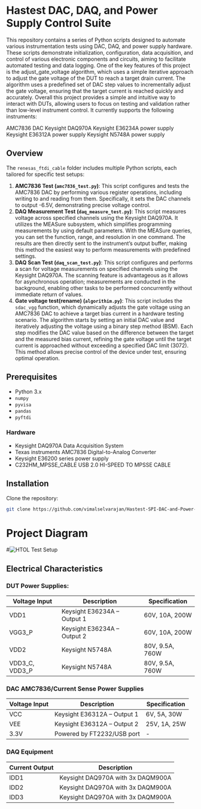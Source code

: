 # Hastest DAC, DAQ, and Power Supply Control Suite

This repository contains a series of Python scripts designed to automate various instrumentation tests using DAC, DAQ, and power supply hardware. These scripts demonstrate initialization, configuration, data acquisition, and control of various electronic components and circuits, aiming to facilitate automated testing and data logging. One of the key features of this project is the adjust_gate_voltage algorithm, which uses a simple iterative approach to adjust the gate voltage of the DUT to reach a target drain current. The algorithm uses a predefined set of DAC step values to incrementally adjust the gate voltage, ensuring that the target current is reached quickly and accurately. Overall this project provides a simple and intuitive way to interact with DUTs, allowing users to focus on testing and validation rather than low-level instrument control. It currently supports the following instruments:

AMC7836 DAC
Keysight DAQ970A
Keysight E36234A power supply
Keysight E36312A power supply
Keysight N5748A power supply

## Overview

The `renesas_ftdi_cable` folder includes multiple Python scripts, each tailored for specific test setups:

1. **AMC7836 Test (`amc7836_test.py`)**: This script configures and tests the AMC7836 DAC by performing various register operations, including writing to and reading from them. Specifically, it sets the DAC channels to output -6.5V, demonstrating precise voltage control.
2. **DAQ Measurement Test (`daq_measure_test.py`)**: This script measures voltage across specified channels using the Keysight DAQ970A. It utilizes the MEASure subsystem, which simplifies programming measurements by using default parameters. With the MEASure queries, you can set the function, range, and resolution in one command. The results are then directly sent to the instrument’s output buffer, making this method the easiest way to perform measurements with predefined settings.
3. **DAQ Scan Test (`daq_scan_test.py`)**: This script configures and performs a scan for voltage measurements on specified channels using the Keysight DAQ970A. The scanning feature is advantageous as it allows for asynchronous operation; measurements are conducted in the background, enabling other tasks to be performed concurrently without immediate return of values.
4. **Gate voltage test(rename) (`algorithim.py`)**: This script includes the `sdac_vgg` function, which dynamically adjusts the gate voltage using an AMC7836 DAC to achieve a target bias current in a hardware testing scenario. The algorithm starts by setting an initial DAC value and iteratively adjusting the voltage using a binary step method (BSM). Each step modifies the DAC value based on the difference between the target and the measured bias current, refining the gate voltage until the target current is approached without exceeding a specified DAC limit (3072). This method allows precise control of the device under test, ensuring optimal operation.

## Prerequisites

- Python 3.x
- `numpy`
- `pyvisa` 
- `pandas` 
- `pyftdi` 

### Hardware

- Keysight DAQ970A Data Acquisition System
- Texas instruments AMC7836 Digital-to-Analog Converter
- Keysight E36200 series power supply
- C232HM_MPSSE_CABLE USB 2.0 HI-SPEED TO MPSSE CABLE

## Installation

Clone the repository:

```bash
git clone https://github.com/vimalselvarajan/Hastest-SPI-DAC-and-Power-Control.git
```

# Project Diagram
#![HTOL Test Setup](https://github.com/user-attachments/assets/7921ea29-ac1d-499d-9e5b-d731a49abcca)

## Electrical Characteristics

### DUT Power Supplies: 

| Voltage Input | Description                     | Specification      |
|---------------|---------------------------------|--------------------|
| VDD1          | Keysight E36234A – Output 1     | 60V, 10A, 200W     |
| VGG3_P        | Keysight E36234A – Output 2     | 60V, 10A, 200W     |
| VDD2          | Keysight N5748A                 | 80V, 9.5A, 760W    |
| VDD3_C, VDD3_P| Keysight N5748A                 | 80V, 9.5A, 760W    |

### DAC AMC7836/Current Sense Power Supplies

| Voltage Input | Description                    | Specification   |
|---------------|--------------------------------|-----------------|
| VCC           | Keysight E36312A – Output 1    | 6V, 5A, 30W     |
| VEE           | Keysight E36312A – Output 2    | 25V, 1A, 25W    |
| 3.3V          | Powered by FT2232/USB port     | -               |

### DAQ Equipment

| Current Output | Description                       | 
|----------------|-----------------------------------|
| IDD1           | Keysight DAQ970A with 3x DAQM900A | 
| IDD2           | Keysight DAQ970A with 3x DAQM900A | 
| IDD3           | Keysight DAQ970A with 3x DAQM900A | 

